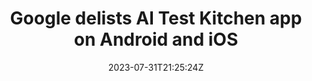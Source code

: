 ---
external: true
url: https://9to5google.com/2023/07/31/google-delists-ai-test-kitchen-app/
title: Google delists AI Test Kitchen app on Android and iOS
description: Once a miniature playground for the public to test Google’s blossoming AI-powered tools, the AI Test Kitchen app has been delisted for both Android and iOS.
date: 2023-07-31T21:25:24Z
icon: https://www.google.com/s2/favicons?domain=9to5google.com&sz=32
source: 9to5Google
---